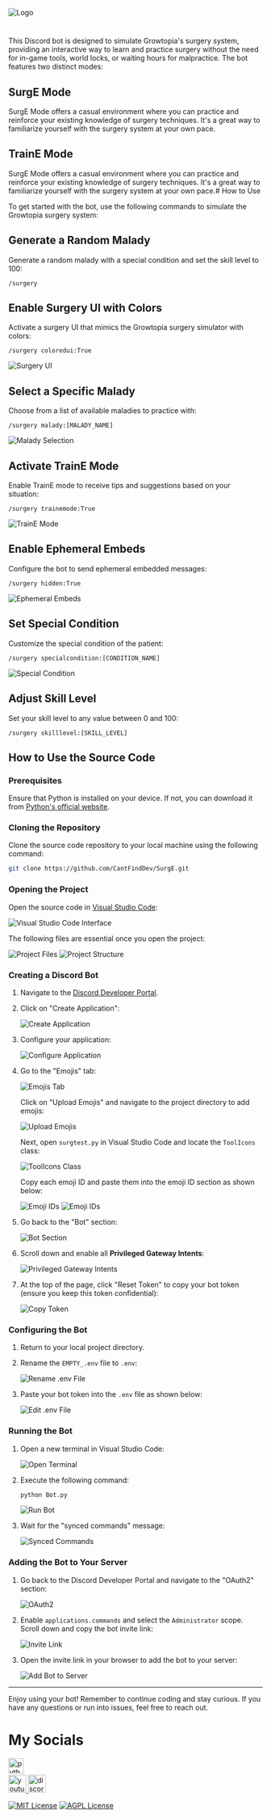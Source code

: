 ![Logo]([https://i.imgur.com/xwWa7zq.png](https://i.imgur.com/c6vwoIH.png))
#
This Discord bot is designed to simulate Growtopia's surgery system, providing an interactive way to learn and practice surgery without the need for in-game tools, world locks, or waiting hours for malpractice. The bot features two distinct modes:

## SurgE Mode

SurgE Mode offers a casual environment where you can practice and reinforce your existing knowledge of surgery techniques. It's a great way to familiarize yourself with the surgery system at your own pace.

## TrainE Mode

SurgE Mode offers a casual environment where you can practice and reinforce your existing knowledge of surgery techniques. It's a great way to familiarize yourself with the surgery system at your own pace.# How to Use

To get started with the bot, use the following commands to simulate the Growtopia surgery system:

## Generate a Random Malady

Generate a random malady with a special condition and set the skill level to 100:

```
/surgery
```

## Enable Surgery UI with Colors

Activate a surgery UI that mimics the Growtopia surgery simulator with colors:

```
/surgery coloredui:True
```

![Surgery UI](https://i.imgur.com/akzcGqL.png)

## Select a Specific Malady

Choose from a list of available maladies to practice with:

```
/surgery malady:[MALADY_NAME]
```

![Malady Selection](https://i.imgur.com/Bzdj4lD.png)

## Activate TrainE Mode

Enable TrainE mode to receive tips and suggestions based on your situation:

```
/surgery trainemode:True
```

![TrainE Mode](https://i.imgur.com/OSBbYS3.png)

## Enable Ephemeral Embeds

Configure the bot to send ephemeral embedded messages:

```
/surgery hidden:True
```

![Ephemeral Embeds](https://i.imgur.com/HQ00W8a.png)

## Set Special Condition

Customize the special condition of the patient:

```
/surgery specialcondition:[CONDITION_NAME]
```

![Special Condition](https://i.imgur.com/KGozUAO.png)

## Adjust Skill Level

Set your skill level to any value between 0 and 100:

```
/surgery skilllevel:[SKILL_LEVEL]
```

## How to Use the Source Code

### Prerequisites

Ensure that Python is installed on your device. If not, you can download it from [Python's official website](https://www.python.org/downloads/).

### Cloning the Repository

Clone the source code repository to your local machine using the following command:

```bash
git clone https://github.com/CantFindDev/SurgE.git
```

### Opening the Project

Open the source code in [Visual Studio Code](https://code.visualstudio.com):

![Visual Studio Code Interface](https://i.imgur.com/OWmwUcP.png)

The following files are essential once you open the project:

![Project Files](https://i.imgur.com/hbpQ6Dp.png)
![Project Structure](https://i.imgur.com/remA2hO.png)

### Creating a Discord Bot

1. Navigate to the [Discord Developer Portal](https://discord.com/developers/applications).
2. Click on "Create Application":

   ![Create Application](https://i.imgur.com/BOQkEv9.png)

3. Configure your application:

   ![Configure Application](https://i.imgur.com/M7o2OrD.png)

4. Go to the "Emojis" tab:

   ![Emojis Tab](https://i.imgur.com/n1RBQD9.png)

   Click on "Upload Emojis" and navigate to the project directory to add emojis:

   ![Upload Emojis](https://i.imgur.com/CDcSILN.png)

   Next, open `surgtest.py` in Visual Studio Code and locate the `ToolIcons` class:

   ![ToolIcons Class](https://i.imgur.com/5XOc5uo.png)

   Copy each emoji ID and paste them into the emoji ID section as shown below:

   ![Emoji IDs](https://i.imgur.com/Wh5JesV.png)
   ![Emoji IDs](https://i.imgur.com/w6jjT9x.png)

5. Go back to the "Bot" section:

   ![Bot Section](https://i.imgur.com/VhUUk8V.png)

6. Scroll down and enable all **Privileged Gateway Intents**:

   ![Privileged Gateway Intents](https://i.imgur.com/PN8FVGs.gif)

7. At the top of the page, click "Reset Token" to copy your bot token (ensure you keep this token confidential):

   ![Copy Token](https://i.imgur.com/CaCziMe.png)

### Configuring the Bot

1. Return to your local project directory.
2. Rename the `EMPTY_.env` file to `.env`:

   ![Rename .env File](https://i.imgur.com/FuHFt5Z.png)

3. Paste your bot token into the `.env` file as shown below:

   ![Edit .env File](https://i.imgur.com/vKy02mE.png)

### Running the Bot

1. Open a new terminal in Visual Studio Code:

   ![Open Terminal](https://i.imgur.com/uQcK0uF.png)

2. Execute the following command:

   ```bash
   python Bot.py
   ```

   ![Run Bot](https://i.imgur.com/aB1lgyu.png)

3. Wait for the "synced commands" message:

   ![Synced Commands](https://i.imgur.com/G0cLw1A.png)

### Adding the Bot to Your Server

1. Go back to the Discord Developer Portal and navigate to the "OAuth2" section:

   ![OAuth2](https://i.imgur.com/SxPutnw.png)

2. Enable `applications.commands` and select the `Administrator` scope. Scroll down and copy the bot invite link:

   ![Invite Link](https://i.imgur.com/pElJf4A.gif)

3. Open the invite link in your browser to add the bot to your server:

   ![Add Bot to Server](https://i.imgur.com/ygClVmj.png)

---

Enjoy using your bot! Remember to continue coding and stay curious. If you have any questions or run into issues, feel free to reach out.

# My Socials

<div align="left">
  <img src="https://cdn.jsdelivr.net/gh/devicons/devicon/icons/python/python-original.svg" height="30" alt="python logo"  />
  <img width="12" />
</div>

<div align="left">
  <a href="https://www.youtube.com/@TheRealCantFind" target="_blank">
    <img src="https://img.shields.io/static/v1?message=Youtube&logo=youtube&label=&color=FF0000&logoColor=white&labelColor=&style=for-the-badge" height="35" alt="youtube logo"  />
  </a>
  <a href="CantFind" target="_blank">
    <img src="https://img.shields.io/static/v1?message=Discord&logo=discord&label=&color=7289DA&logoColor=white&labelColor=&style=for-the-badge" height="35" alt="discord logo"  />
  </a>
</div>

[![MIT License](https://img.shields.io/badge/CantFind-SurgE-red)](https://choosealicense.com/licenses/mit/)
[![AGPL License](https://img.shields.io/badge/license-AGPL-blue.svg)](http://www.gnu.org/licenses/agpl-3.0)
